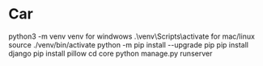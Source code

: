 # Car


python3 -m venv venv 
for windwows .\venv\Scripts\activate for mac/linux source ./venv/bin/activate
python -m pip install --upgrade pip
pip install django
pip install pillow
cd core
python manage.py runserver
